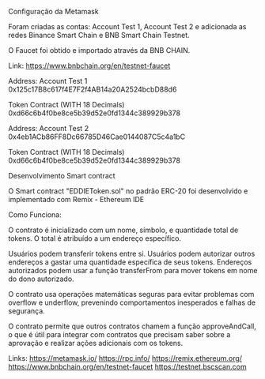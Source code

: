 Configuração da Metamask

Foram criadas as contas:
Account Test 1, Account Test 2  e adicionada as redes Binance Smart Chain
e BNB Smart Chain Testnet. 

O Faucet foi obtido e importado através da BNB CHAIN.

Link: https://www.bnbchain.org/en/testnet-faucet


Address: Account Test 1
0x125c17B8c617f4E7F2f4AB14a20A2524bcbD88d6

Token Contract (WITH 18 Decimals)
0xd66c6b4f0be8ce5b39d52e0fd1344c389929b378

Address: Account Test 2
0x4eb1ACb86FF8Dc66785D46Cae0144087C5c4a1bC

Token Contract (WITH 18 Decimals)
0xd66c6b4f0be8ce5b39d52e0fd1344c389929b378


Desenvolvimento Smart contract

O Smart contract "EDDIEToken.sol" no padrão ERC-20 foi desenvolvido
e implementado com Remix - Ethereum IDE


Como Funciona:

O contrato é inicializado com um nome, símbolo, e quantidade total de tokens. O total é atribuído a um endereço específico.

Usuários podem transferir tokens entre si.
Usuários podem autorizar outros endereços a gastar uma quantidade específica de seus tokens.
Endereços autorizados podem usar a função transferFrom para mover tokens em nome do dono autorizado.

O contrato usa operações matemáticas seguras para evitar problemas com overflow e underflow, prevenindo
comportamentos inesperados e falhas de segurança.

O contrato permite que outros contratos chamem a função approveAndCall, o que é útil para integrar com contratos que precisam saber sobre a aprovação e realizar ações adicionais com os tokens.


Links: 
https://metamask.io/
https://rpc.info/
https://remix.ethereum.org/
https://www.bnbchain.org/en/testnet-faucet
https://testnet.bscscan.com
